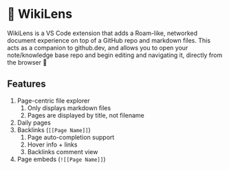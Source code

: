 # 🔎 WikiLens

WikiLens is a VS Code extension that adds a Roam-like, networked document experience on top of a GitHub repo and markdown files. This acts as a companion to github.dev, and allows you to open your note/knowledge base repo and begin editing and navigating it, directly from the browser 🚀

## Features

1. Page-centric file explorer
   1. Only displays markdown files
   1. Pages are displayed by title, not filename
1. Daily pages
1. Backlinks (`[[Page Name]]`)
   1. Page auto-completion support
   1. Hover info + links
   1. Backlinks comment view
1. Page embeds (`![[Page Name]]`)
